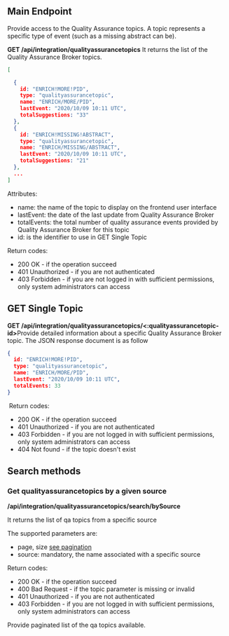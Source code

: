 ## Main Endpoint
Provide access to the Quality Assurance topics. A topic represents a specific type of event (such as a missing abstract can be).

**GET /api/integration/qualityassurancetopics**
It returns the list of the Quality Assurance Broker topics.

```json
[

  {
    id: "ENRICH!MORE!PID",
    type: "qualityassurancetopic",
    name: "ENRICH/MORE/PID",
    lastEvent: "2020/10/09 10:11 UTC",
    totalSuggestions: "33"
  },
  {
    id: "ENRICH!MISSING!ABSTRACT",
    type: "qualityassurancetopic",
    name: "ENRICH/MISSING/ABSTRACT",
    lastEvent: "2020/10/09 10:11 UTC",
    totalSuggestions: "21"
  },
  ...
]
```
Attributes:
* name: the name of the topic to display on the frontend user interface
* lastEvent: the date of the last update from Quality Assurance Broker
* totalEvents: the total number of quality assurance events provided by Quality Assurance Broker for this topic
* id: is the identifier to use in GET Single Topic

Return codes:
* 200 OK - if the operation succeed
* 401 Unauthorized - if you are not authenticated
* 403 Forbidden - if you are not logged in with sufficient permissions, only system administrators can access

## GET Single Topic
**GET /api/integration/qualityassurancetopics/<:qualityassurancetopic-id>**
​
Provide detailed information about a specific Quality Assurance Broker topic. The JSON response document is as follow
​
```json
{
  id: "ENRICH!MORE!PID",
  type: "qualityassurancetopic",
  name: "ENRICH/MORE/PID",
  lastEvent: "2020/10/09 10:11 UTC",
  totalEvents: 33
}
 ```
​
Return codes:
* 200 OK - if the operation succeed
* 401 Unauthorized - if you are not authenticated
* 403 Forbidden - if you are not logged in with sufficient permissions, only system administrators can access
* 404 Not found - if the topic doesn't exist

## Search methods
### Get qualityassurancetopics by a given source
**/api/integration/qualityassurancetopics/search/bySource**

It returns the list of qa topics from a specific source

The supported parameters are:
* page, size [see pagination](README.md#Pagination)
* source: mandatory, the name associated with a specific source

Return codes:
* 200 OK - if the operation succeed
* 400 Bad Request - if the topic parameter is missing or invalid
* 401 Unauthorized - if you are not authenticated
* 403 Forbidden - if you are not logged in with sufficient permissions, only system administrators can access

Provide paginated list of the qa topics available.
